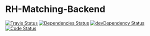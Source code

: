 # RH-Matching-Backend

[![Travis Status](https://travis-ci.org/liberodark/RH-Matching-Backend.svg)](https://travis-ci.org/liberodark/RH-Matching-Backend)
[![Dependencies Status](https://david-dm.org/liberodark/RH-Matching-Backend/status.svg?theme=shields.io)](https://david-dm.org/liberodark/RH-Matching-Backend)
[![devDependency Status](https://david-dm.org/liberodark/RH-Matching-Backend/dev-status.svg?theme=shields.io)](https://david-dm.org/liberodark/RH-Matching-Backend#info=devDependencies)
[![Code Status](https://www.codefactor.io/repository/github/liberodark/RH-Matching-Backend/badge)](https://www.codefactor.io/repository/github/liberodark/RH-Matching-Backend)
